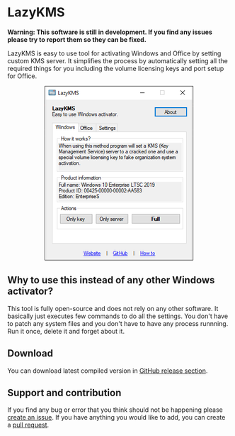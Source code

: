 # LazyKMS
**Warning: This software is still in development. If you find any issues please try to report them so they can be fixed.**

LazyKMS is easy to use tool for activating Windows and Office by setting custom KMS server. It simplifies the process by automatically setting all the required things for you including the volume licensing keys and port setup for Office.
<p align="center">
  <img src="screen.png">
</p>

## Why to use this instead of any other Windows activator?
This tool is fully open-source and does not rely on any other software. It basically just executes few commands to do all the settings. You don't have to patch any system files and you don't have to have any process runnning. Run it once, delete it and forget about it.

## Download
You can download latest compiled version in [GitHub release section](https://github.com/SamuelTulach/LazyKMS/releases).

## Support and contribution
If you find any bug or error that you think should not be happening please [create an issue](https://github.com/SamuelTulach/LazyKMS/issues). If you have anything you would like to add, you can create a [pull request](https://github.com/SamuelTulach/LazyKMS/pulls).